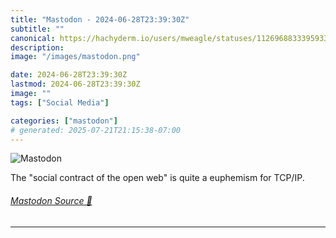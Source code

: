 ```yaml
---
title: "Mastodon - 2024-06-28T23:39:30Z"
subtitle: ""
canonical: https://hachyderm.io/users/mweagle/statuses/112696883339593336
description:
image: "/images/mastodon.png"

date: 2024-06-28T23:39:30Z
lastmod: 2024-06-28T23:39:30Z
image: ""
tags: ["Social Media"]

categories: ["mastodon"]
# generated: 2025-07-21T21:15:38-07:00
---
```

![Mastodon](/images/mastodon.png)

<p>The &quot;social contract of the open web&quot; is quite a euphemism for TCP/IP.</p>


###### [Mastodon Source 🐘](https://hachyderm.io/@mweagle/112696883339593336)

___
